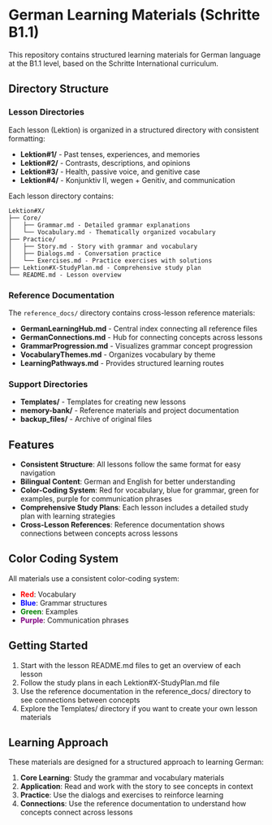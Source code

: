 # German Learning Materials (Schritte B1.1)

This repository contains structured learning materials for German language at the B1.1 level, based on the Schritte International curriculum.

## Directory Structure

### Lesson Directories

Each lesson (Lektion) is organized in a structured directory with consistent formatting:

- **Lektion#1/** - Past tenses, experiences, and memories
- **Lektion#2/** - Contrasts, descriptions, and opinions
- **Lektion#3/** - Health, passive voice, and genitive case
- **Lektion#4/** - Konjunktiv II, wegen + Genitiv, and communication

Each lesson directory contains:

```
Lektion#X/
├── Core/
│   ├── Grammar.md - Detailed grammar explanations
│   └── Vocabulary.md - Thematically organized vocabulary
├── Practice/
│   ├── Story.md - Story with grammar and vocabulary
│   ├── Dialogs.md - Conversation practice
│   └── Exercises.md - Practice exercises with solutions
├── Lektion#X-StudyPlan.md - Comprehensive study plan
└── README.md - Lesson overview
```

### Reference Documentation

The `reference_docs/` directory contains cross-lesson reference materials:

- **GermanLearningHub.md** - Central index connecting all reference files
- **GermanConnections.md** - Hub for connecting concepts across lessons
- **GrammarProgression.md** - Visualizes grammar concept progression
- **VocabularyThemes.md** - Organizes vocabulary by theme
- **LearningPathways.md** - Provides structured learning routes

### Support Directories

- **Templates/** - Templates for creating new lessons
- **memory-bank/** - Reference materials and project documentation
- **backup_files/** - Archive of original files

## Features

- **Consistent Structure**: All lessons follow the same format for easy navigation
- **Bilingual Content**: German and English for better understanding
- **Color-Coding System**: Red for vocabulary, blue for grammar, green for examples, purple for communication phrases
- **Comprehensive Study Plans**: Each lesson includes a detailed study plan with learning strategies
- **Cross-Lesson References**: Reference documentation shows connections between concepts across lessons

## Color Coding System

All materials use a consistent color-coding system:

- <span style="color:red;">**Red**</span>: Vocabulary
- <span style="color:blue;">**Blue**</span>: Grammar structures
- <span style="color:green;">**Green**</span>: Examples
- <span style="color:purple;">**Purple**</span>: Communication phrases

## Getting Started

1. Start with the lesson README.md files to get an overview of each lesson
2. Follow the study plans in each Lektion#X-StudyPlan.md file
3. Use the reference documentation in the reference_docs/ directory to see connections between concepts
4. Explore the Templates/ directory if you want to create your own lesson materials

## Learning Approach

These materials are designed for a structured approach to learning German:

1. **Core Learning**: Study the grammar and vocabulary materials
2. **Application**: Read and work with the story to see concepts in context
3. **Practice**: Use the dialogs and exercises to reinforce learning
4. **Connections**: Use the reference documentation to understand how concepts connect across lessons
